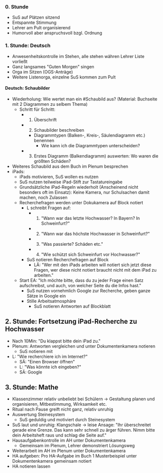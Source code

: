### 0. Stunde 
- SuS auf Plätzen sitzend
- Entspannte Stimmung 
- Lehrer am Pult organisierend
- Humorvoll aber anspruchsvoll bzgl. Ordnung 
### 1. Stunde: Deutsch
- Anwesenheitskontrolle im Stehen, alle stehen währen Lehrer Liste vorließt 
- Ganz langsames "Guten Morgen" singen
- Orga im Sitzen (OGS-Anträge)
- Weitere Listenorga, einzelne SuS kommen zum Pult

#### Deutsch: Schaubilder
- Wiederholung: Wie wertet man ein #Schaubild aus? (Material: Buchseite mit 2 Diagrammen zu selbem Thema)
	- Schritt für Schritt: 
		- 1. Überschrift 
		- 2. Schaubilder beschreiben
			- Diagrammtypen (Balken-, Kreis-, Säulendiagramm etc.) benennen
				- Wie kann ich die Diagrammtypen unterscheiden? 
		- 3. Erstes Diagramm (Balkendiagramm) auswerten: Wo waren die größten Schäden? 
- Weiteres Schaubild aus dem Buch im Plenum besprechen 
- iPads: 
	- iPads motivieren, SuS wollen es nutzen 
	- SuS nutzen teilweise iPad-Stift zur Tastatureingabe 
	- Grundsätzliche iPad-Regeln wiederholt (Anscheinend nicht besonders oft im Einsatz): Keine Kamera, nur Schulsachen damit machen, noch Zulassen
	- Recherchefragen werden unter Dokukamera auf Block notiert 
		- L schreibt Fragen auf: 
			- 1. "Wann war das letzte Hochwasser? In Bayern? In Schweinfurt?"
			- 2. "Wann war das höchste Hochwasser in Schweinfurt?"
			- 3. "Was passierte? Schäden etc."
			- 4. "Wie schützt sich Schweinfurt vor Hochwasser?"
		- SuS notieren Recherchefragen auf Block 
			- LÄ: "Wer mit den iPads arbeiten will notiert sich jetzt diese Fragen, wer diese nicht notiert braucht nicht mit dem iPad zu arbeiten."
	- Start EA: "Ich möchte bitte, dass du zu jeder Frage einen Satz aufschreibst, und auch, von welcher Seite du die Infos hast."
		- SuS nutzen vornehmlich Google zur Recherche, geben ganze Sätze in Google ein 
		- Stille Arbeitsatmosphäre 
			- SuS notieren Antworten auf Blockblatt 

## 2. Stunde: Fortsetzung iPad-Recherche zu Hochwasser
- Nach 10Min: "Du klappst bitte dein iPad zu."
- Plenum: Antworten vergleichen und unter Dokumentenkamera notieren 
	- SuS notieren mit
- L: "Wie recherchiere ich im Internet?"
	- SÄ: "Einen Browser öffnen"
	- L: "Was könnte ich eingeben?"
	- SÄ: Google 

## 3. Stunde: Mathe
- Klassenzimmer relativ unbeliebt bei Schülern -> Gestaltung planen und organisieren, Mitbestimmung, Wirksamkeit etc.
- Ritual nach Pause greift nicht ganz, relativ unruhig 
- Auswertung Steinesystem 
	- SuS geduldig und motiviert durch Steinesystem 
- SuS laut und unruhig: Klangschale -> leise Ansage: "Ihr überschreitet gerade eine Grenze. Das kann sehr schnell zu ärger führen. Nimm bitte dein Arbeitsheft raus und schlag die Seite auf."
- Hausaufgabenkontrolle im AH unter Dokumentenkamera
	- Gemeinsam im Plenum, Lehrer demonstriert Lösungsweg
- Weiterarbeit im AH im Plenum unter Dokumentenkamera 
- HA aufgeben: Pro HA-Aufgabe im Buch 1 Musterbeispiel unter Dokumentenkamera gemeinsam notiert 
- HA notieren lassen
